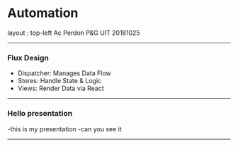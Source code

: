 # Automation

layout : top-left
Ac Perdon
P&G UIT
20181025


---

### Flux Design

- Dispatcher: Manages Data Flow
- Stores: Handle State & Logic
- Views: Render Data via React

---
### Hello presentation

-this is my presentation
-can you see it

---
